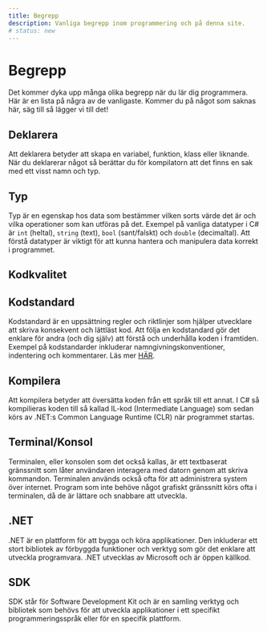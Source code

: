 ```yaml
---
title: Begrepp
description: Vanliga begrepp inom programmering och på denna site.
# status: new
---
```


# Begrepp

Det kommer dyka upp många olika begrepp när du lär dig programmera. Här är en lista på några av de vanligaste. Kommer du på något som saknas här, säg till så lägger vi till det!

## Deklarera
Att deklarera betyder att skapa en variabel, funktion, klass eller liknande. När du deklarerar något så berättar du för kompilatorn att det finns en sak med ett visst namn och typ.

## Typ
Typ är en egenskap hos data som bestämmer vilken sorts värde det är och vilka operationer som kan utföras på det. Exempel på vanliga datatyper i C# är `int` (heltal), `string` (text), `bool` (sant/falskt) och `double` (decimaltal). Att förstå datatyper är viktigt för att kunna hantera och manipulera data korrekt i programmet.

## Kodkvalitet

## Kodstandard
Kodstandard är en uppsättning regler och riktlinjer som hjälper utvecklare att skriva konsekvent och lättläst kod. Att följa en kodstandard gör det enklare för andra (och dig själv) att förstå och underhålla koden i framtiden. Exempel på kodstandarder inkluderar namngivningskonventioner, indentering och kommentarer. Läs mer [HÄR]().

## Kompilera
Att kompilera betyder att översätta koden från ett språk till ett annat. I C# så kompilieras koden till så kallad IL-kod (Intermediate Language) som sedan körs av .NET:s Common Language Runtime (CLR) när programmet startas.

## Terminal/Konsol
Terminalen, eller konsolen som det också kallas, är ett textbaserat gränssnitt som låter användaren interagera med datorn genom att skriva kommandon. Terminalen används också ofta för att administrera system över internet. Program som inte behöve något grafiskt gränssnitt körs ofta i terminalen, då de är lättare och snabbare att utveckla.

## .NET
.NET är en plattform för att bygga och köra applikationer. Den inkluderar ett stort bibliotek av förbyggda funktioner och verktyg som gör det enklare att utveckla programvara. .NET utvecklas av Microsoft och är öppen källkod.

## SDK
SDK står för Software Development Kit och är en samling verktyg och bibliotek som behövs för att utveckla applikationer i ett specifikt programmeringsspråk eller för en specifik plattform.

